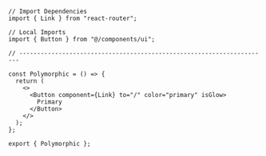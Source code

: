 ﻿```tsx
// Import Dependencies
import { Link } from "react-router";

// Local Imports
import { Button } from "@/components/ui";

// ----------------------------------------------------------------------

const Polymorphic = () => {
  return (
    <>
      <Button component={Link} to="/" color="primary" isGlow>
        Primary
      </Button>
    </>
  );
};

export { Polymorphic };

```
